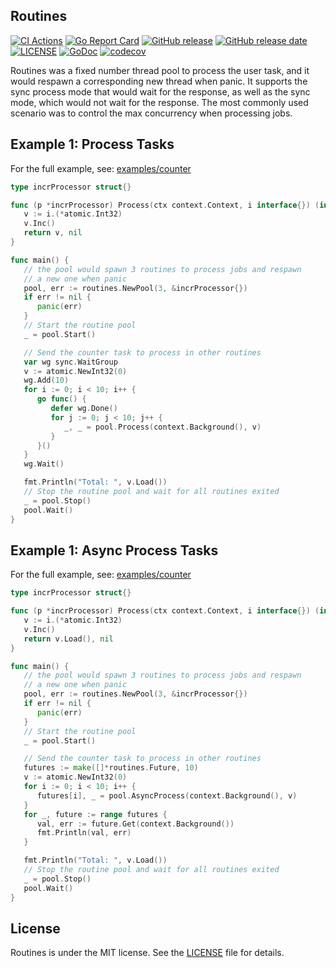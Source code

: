 ## Routines
[![CI Actions](https://github.com/git-hulk/routines/actions/workflows/ci.yaml/badge.svg?branch=master)](https://github.com/git-hulk/routines/actions/workflows/ci.yaml) [![Go Report Card](https://goreportcard.com/badge/github.com/git-hulk/routines)](https://goreportcard.com/report/github.com/git-hulk/routines) [![GitHub release](https://img.shields.io/github/tag/git-hulk/routines.svg?label=release)](https://github.com/git-hulk/routines/releases) [![GitHub release date](https://img.shields.io/github/release-date/git-hulk/routines.svg)](https://github.com/git-hulk/routines/releases) [![LICENSE](https://img.shields.io/github/license/git-hulk/routines.svg)](https://github.com/git-hulk/routines/blob/master/LICENSE) [![GoDoc](https://img.shields.io/badge/Godoc-reference-blue.svg)](https://godoc.org/github.com/git-hulk/routines) [![codecov](https://codecov.io/gh/git-hulk/routines/branch/master/graph/badge.svg?token=1O559OI069)](https://codecov.io/gh/git-hulk/routines) 

Routines was a fixed number thread pool to process the user task, and it would respawn a corresponding new thread when panic. It supports the sync process mode that would wait for the response, as well as the sync mode, which would not wait for the response. The most commonly used scenario was to control the max concurrency when processing jobs.

## Example 1: Process Tasks
For the full example, see: [examples/counter](examples/counter/main.go)
 
```Go
type incrProcessor struct{}

func (p *incrProcessor) Process(ctx context.Context, i interface{}) (interface{}, error) {
   v := i.(*atomic.Int32)
   v.Inc()
   return v, nil
}

func main() {
   // the pool would spawn 3 routines to process jobs and respawn
   // a new one when panic
   pool, err := routines.NewPool(3, &incrProcessor{})
   if err != nil {
      panic(err)
   }
   // Start the routine pool
   _ = pool.Start()

   // Send the counter task to process in other routines
   var wg sync.WaitGroup
   v := atomic.NewInt32(0)
   wg.Add(10)
   for i := 0; i < 10; i++ {
      go func() {
         defer wg.Done()
         for j := 0; j < 10; j++ {
            _, _ = pool.Process(context.Background(), v)
         }
      }()
   }
   wg.Wait()

   fmt.Println("Total: ", v.Load())
   // Stop the routine pool and wait for all routines exited
   _ = pool.Stop()
   pool.Wait()
}
```

## Example 1: Async Process Tasks

For the full example, see: [examples/counter](examples/async/main.go)

```Go
type incrProcessor struct{}

func (p *incrProcessor) Process(ctx context.Context, i interface{}) (interface{}, error) {
   v := i.(*atomic.Int32)
   v.Inc()
   return v.Load(), nil
}

func main() {
   // the pool would spawn 3 routines to process jobs and respawn
   // a new one when panic
   pool, err := routines.NewPool(3, &incrProcessor{})
   if err != nil {
      panic(err)
   }
   // Start the routine pool
   _ = pool.Start()

   // Send the counter task to process in other routines
   futures := make([]*routines.Future, 10)
   v := atomic.NewInt32(0)
   for i := 0; i < 10; i++ {
      futures[i], _ = pool.AsyncProcess(context.Background(), v)
   }
   for _, future := range futures {
      val, err := future.Get(context.Background())
      fmt.Println(val, err)
   }

   fmt.Println("Total: ", v.Load())
   // Stop the routine pool and wait for all routines exited
   _ = pool.Stop()
   pool.Wait()
}

```

## License
Routines is under the MIT license. See the [LICENSE](https://github.com/git-hulk/routines/blob/master/LICENSE) file for details.
